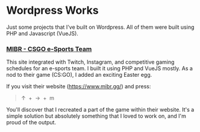 # Wordpress Works
Just some projects that I've built on Wordpress. All of them were built using PHP and Javascript (VueJS).

### [MIBR - CSGO e-Sports Team](MIBR)

This site integrated with Twitch, Instagram, and competitive gaming schedules for an e-sports team. I built it using PHP and VueJS mostly. As a nod to their game (CS:GO), I added an exciting Easter egg.

If you visit their website (https://www.mibr.gg/) and press:
> ↑  +  →  +  m

You'll discover that I recreated a part of the game within their website. It's a simple solution but absolutely something that I loved to work on, and I'm proud of the output.
